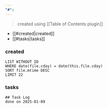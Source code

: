 ```yaml
---
"#":
---
```

> created using [[Table of Contents plugin]]
- [[#created|created]]
- [[#tasks|tasks]]

### created
```dataview
LIST WITHOUT ID
WHERE date(file.cday) = date(this.file.cday)
SORT file.mtime DESC
LIMIT 22
```

### tasks
```tasks
## Task Log
done on 2025-01-09
```

